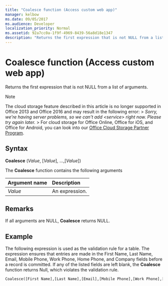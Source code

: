 ```yaml
---
title: "Coalesce function (Access custom web app)" 
manager: kelbow
ms.date: 09/05/2017
ms.audience: Developer 
localization_priority: Normal
ms.assetid: 92a7cc0a-1f9f-4969-8439-56a8d18e1347
description: "Returns the first expression that is not NULL from a list of arguments."
---
```


# Coalesce function (Access custom web app)

Returns the first expression that is not NULL from a list of arguments.
  
> [!NOTE]
> The cloud storage feature described in this article is no longer supported in Office 2013 and Office 2016 and may result in the following error: >  *Sorry, we're having server problems, so we can't add \<service\> right now. Please try again later.* > For cloud storage for Office Online, Office for iOS, and Office for Android, you can look into our [Office Cloud Storage Partner Program](https://dev.office.com/programs/officecloudstorage). 
  
## Syntax

**Coalesce** (*Value*, [*Value*], …,[*Value*]) 
  
The **Coalesce** function contains the following arguments 
  
|**Argument name**|**Description**|
|:-----|:-----|
| *Value*  <br/> |An expression.  <br/> |
   
## Remarks

If all arguments are NULL, **Coalesce** returns NULL. 
  
## Example

The following expression is used as the validation rule for a table. The expression ensures that entries are made in the First Name, Last Name, Email, Mobile Phone, Work Phone, Home Phone, and Company fields before a record is committed. If any of the listed fields are left blank, the **Coalesce** function returns Null, which violates the validation rule. 
  
```vb
Coalesce([First Name],[Last Name],[Email],[Mobile Phone],[Work Phone],[Home Phone],[Company]) Is Not Null
```


